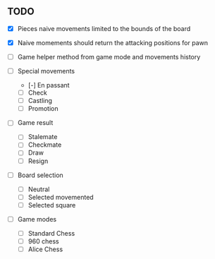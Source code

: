 ## TODO

- [x] Pieces naive movements limited to the bounds of the board
- [x] Naive momements should return the attacking positions for pawn

- [ ] Game helper method from game mode and movements history

- [ ] Special movements
    - [-] En passant
    - [ ] Check
    - [ ] Castling
    - [ ] Promotion

- [ ] Game result
    - [ ] Stalemate
    - [ ] Checkmate
    - [ ] Draw
    - [ ] Resign

- [ ] Board selection
    - [ ] Neutral
    - [ ] Selected movemented
    - [ ] Selected square

- [ ] Game modes
    - [ ] Standard Chess
    - [ ] 960 chess
    - [ ] Alice Chess
